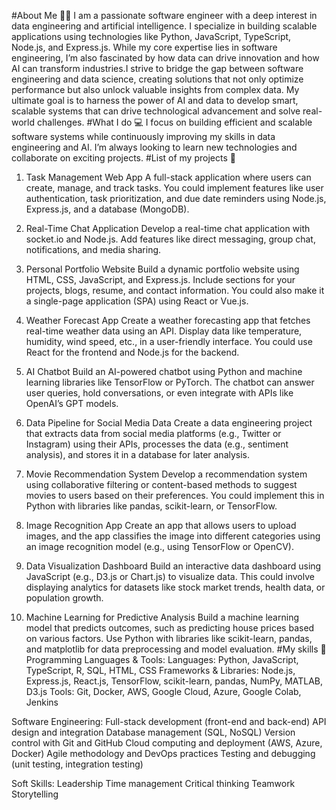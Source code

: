 #About Me 👩‍💻
I am a passionate software engineer with a deep interest in data engineering and artificial intelligence. I specialize in building scalable applications using technologies like Python, JavaScript, TypeScript, Node.js, and Express.js. While my core expertise lies in software engineering, I’m also fascinated by how data can drive innovation and how AI can transform industries.I strive to bridge the gap between software engineering and data science, creating solutions that not only optimize performance but also unlock valuable insights from complex data. My ultimate goal is to harness the power of AI and data to develop smart, scalable systems that can drive technological advancement and solve real-world challenges.
#What I do 💻
I focus on building efficient and scalable software systems while continuously improving my skills in data engineering and AI. I’m always looking to learn new technologies and collaborate on exciting projects.
#List of my projects 📑
1. Task Management Web App
A full-stack application where users can create, manage, and track tasks. You could implement features like user authentication, task prioritization, and due date reminders using Node.js, Express.js, and a database (MongoDB).

2. Real-Time Chat Application
Develop a real-time chat application with socket.io and Node.js. Add features like direct messaging, group chat, notifications, and media sharing.

3. Personal Portfolio Website
Build a dynamic portfolio website using HTML, CSS, JavaScript, and Express.js. Include sections for your projects, blogs, resume, and contact information. You could also make it a single-page application (SPA) using React or Vue.js.

4. Weather Forecast App
Create a weather forecasting app that fetches real-time weather data using an API. Display data like temperature, humidity, wind speed, etc., in a user-friendly interface. You could use React for the frontend and Node.js for the backend.

5. AI Chatbot
Build an AI-powered chatbot using Python and machine learning libraries like TensorFlow or PyTorch. The chatbot can answer user queries, hold conversations, or even integrate with APIs like OpenAI’s GPT models.

6. Data Pipeline for Social Media Data
Create a data engineering project that extracts data from social media platforms (e.g., Twitter or Instagram) using their APIs, processes the data (e.g., sentiment analysis), and stores it in a database for later analysis.

7. Movie Recommendation System
Develop a recommendation system using collaborative filtering or content-based methods to suggest movies to users based on their preferences. You could implement this in Python with libraries like pandas, scikit-learn, or TensorFlow.

8. Image Recognition App
Create an app that allows users to upload images, and the app classifies the image into different categories using an image recognition model (e.g., using TensorFlow or OpenCV).

9. Data Visualization Dashboard
Build an interactive data dashboard using JavaScript (e.g., D3.js or Chart.js) to visualize data. This could involve displaying analytics for datasets like stock market trends, health data, or population growth.

10. Machine Learning for Predictive Analysis
Build a machine learning model that predicts outcomes, such as predicting house prices based on various factors. Use Python with libraries like scikit-learn, pandas, and matplotlib for data preprocessing and model evaluation.
#My skills 📜
Programming Languages & Tools:
Languages: Python, JavaScript, TypeScript, R, SQL, HTML, CSS
Frameworks & Libraries: Node.js, Express.js, React.js, TensorFlow, scikit-learn, pandas, NumPy, MATLAB, D3.js
Tools: Git, Docker, AWS, Google Cloud, Azure, Google Colab, Jenkins

Software Engineering:
Full-stack development (front-end and back-end)
API design and integration
Database management (SQL, NoSQL)
Version control with Git and GitHub
Cloud computing and deployment (AWS, Azure, Docker)
Agile methodology and DevOps practices
Testing and debugging (unit testing, integration testing)

Soft Skills:
Leadership
Time management
Critical thinking
Teamwork
Storytelling
